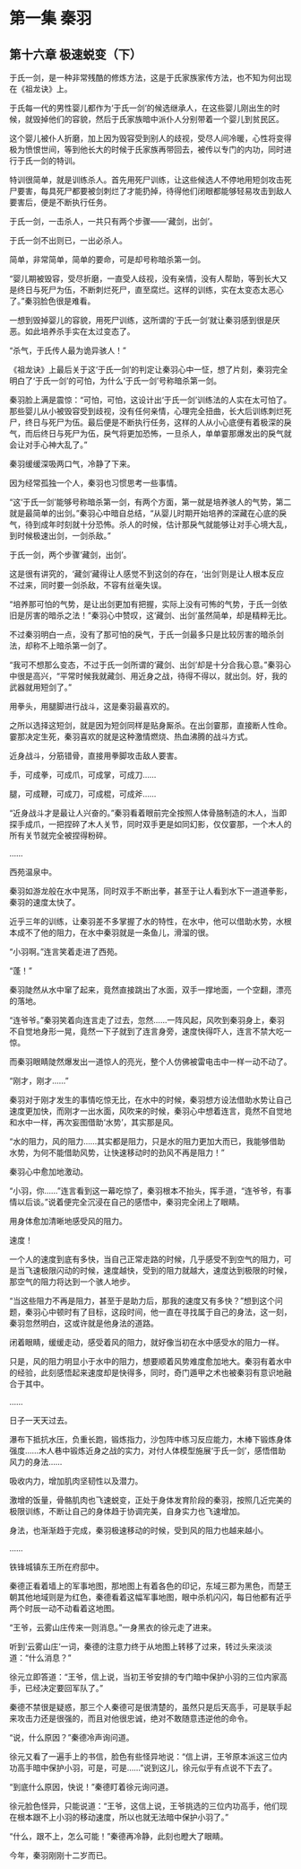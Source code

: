 # 第一集 秦羽

## 第十六章 极速蜕变（下）

于氏一剑，是一种非常残酷的修炼方法，这是于氏家族家传方法，也不知为何出现在《祖龙诀》上。

于氏每一代的男性婴儿都作为‘于氏一剑’的候选继承人，在这些婴儿刚出生的时候，就毁掉他们的容貌，然后于氏家族暗中派仆人分别带着一个婴儿到贫民区。

这个婴儿被仆人折磨，加上因为毁容受到别人的歧视，受尽人间冷暖，心性将变得极为愤恨世间，等到他长大的时候于氏家族再带回去，被传以专门的内功，同时进行于氏一剑的特训。

特训很简单，就是训练杀人。首先用死尸训练，让这些候选人不停地用短剑攻击死尸要害，每具死尸都要被剑刺烂了才能扔掉，待得他们闭眼都能够轻易攻击到敌人要害后，便是不断执行任务。

于氏一剑，一击杀人，一共只有两个步骤——‘藏剑，出剑’。

于氏一剑不出则已，一出必杀人。

简单，非常简单，简单的要命，可是却号称暗杀第一剑。

“婴儿期被毁容，受尽折磨，一直受人歧视，没有亲情，没有人帮助，等到长大又是终日与死尸为伍，不断刺烂死尸，直至腐烂。这样的训练，实在太变态太恶心了。”秦羽脸色很是难看。

一想到毁掉婴儿的容貌，用死尸训练，这所谓的‘于氏一剑’就让秦羽感到很是厌恶。如此培养杀手实在太过变态了。

“杀气，于氏传人最为诡异骇人！”

《祖龙诀》上最后关于这‘于氏一剑’的判定让秦羽心中一怔，想了片刻，秦羽完全明白了‘于氏一剑’的可怕，为什么‘于氏一剑’号称暗杀第一剑。

秦羽脸上满是震惊：“可怕，可怕，这设计出‘于氏一剑’训练法的人实在太可怕了。那些婴儿从小被毁容受到歧视，没有任何亲情，心理完全扭曲，长大后训练刺烂死尸，终日与死尸为伍。最后便是不断执行任务，这样的人从小心底便有着极深的戾气，而后终日与死尸为伍，戾气将更加恐怖，一旦杀人，单单霎那爆发出的戾气就会让对手心神大乱了。”

秦羽缓缓深吸两口气，冷静了下来。

因为经常孤独一个人，秦羽也习惯思考一些事情。

“这‘于氏一剑’能够号称暗杀第一剑，有两个方面，第一就是培养骇人的气势，第二就是最简单的出剑。”秦羽心中暗自总结，“从婴儿时期开始培养的深藏在心底的戾气，待到成年时刻就十分恐怖。杀人的时候，估计那戾气就能够让对手心境大乱，到时候极速出剑，一剑杀敌。”

于氏一剑，两个步骤‘藏剑，出剑’。

这是很有讲究的，‘藏剑’藏得让人感觉不到这剑的存在，‘出剑’则是让人根本反应不过来，同时要一剑杀敌，不容有丝毫失误。

“培养那可怕的气势，是让出剑更加有把握，实际上没有可怖的气势，于氏一剑依旧是厉害的暗杀之法！”秦羽心中赞叹，这‘藏剑、出剑’虽然简单，却是精粹无比。

不过秦羽明白一点，没有了那可怕的戾气，于氏一剑最多只是比较厉害的暗杀剑法，却称不上暗杀第一剑了。

“我可不想那么变态，不过于氏一剑所谓的‘藏剑、出剑’却是十分合我心意。”秦羽心中很是高兴，“平常时候我就藏剑、用近身之战，待得不得以，就出剑。好，我的武器就用短剑了。”

用拳头，用腿脚进行战斗，这是秦羽最喜欢的。

之所以选择这短剑，就是因为短剑同样是贴身厮杀。在出剑霎那，直接断人性命。霎那决定生死，秦羽喜欢的就是这种激情燃烧、热血沸腾的战斗方式。

近身战斗，分筋错骨，直接用拳脚攻击敌人要害。

手，可成拳，可成爪，可成掌，可成刀……

腿，可成鞭，可成刀，可成棍，可成斧……

“近身战斗才是最让人兴奋的。”秦羽看着眼前完全按照人体骨胳制造的木人，当即探手成爪，一把捏碎了木人关节，同时双手更是如同幻影，仅仅霎那，一个木人的所有关节就完全被捏得粉碎。

……

西苑温泉中。

秦羽如游龙般在水中晃荡，同时双手不断出拳，甚至于让人看到水下一道道拳影，秦羽的速度太快了。

近乎三年的训练，让秦羽差不多掌握了水的特性，在水中，他可以借助水势，水根本成不了他的阻力，在水中秦羽就是一条鱼儿，滑溜的很。

“小羽啊。”连言笑着走进了西苑。

“蓬！”

秦羽陡然从水中窜了起来，竟然直接跳出了水面，双手一撑地面，一个空翻，漂亮的落地。

“连爷爷。”秦羽笑着向连言走了过去，忽然……一阵风起，风吹到秦羽身上，秦羽不自觉地身形一晃，竟然一下子就到了连言身旁，速度快得吓人，连言不禁大吃一惊。

而秦羽眼睛陡然爆发出一道惊人的亮光，整个人仿佛被雷电击中一样一动不动了。

“刚才，刚才……”

秦羽对于刚才发生的事情吃惊无比，在水中的时候，秦羽想方设法借助水势让自己速度更加快，而刚才一出水面，风吹来的时候，秦羽心中想着连言，竟然不自觉地和水中一样，再次妄图借助‘水势’，其实那是风。

“水的阻力，风的阻力……其实都是阻力，只是水的阻力更加大而已，我能够借助水势，为何不能借助风势，让快速移动时的劲风不再是阻力！”

秦羽心中愈加地激动。

“小羽，你……”连言看到这一幕吃惊了，秦羽根本不抬头，挥手道，“连爷爷，有事情以后谈。”说着便完全沉浸在自己的感悟中，秦羽完全闭上了眼睛。

用身体愈加清晰地感受风的阻力。

速度！

一个人的速度到底有多快，当自己正常走路的时候，几乎感受不到空气的阻力，可是当飞速极限闪动的时候，速度越快，受到的阻力就越大，速度达到极限的时候，那空气的阻力将达到一个骇人地步。

“当这些阻力不再是阻力，甚至于是助力后，那我的速度又有多快？”想到这个问题，秦羽心中顿时有了目标，这段时间，他一直在寻找属于自己的身法，这一刻，秦羽忽然明白，这或许就是他身法的道路。

闭着眼睛，缓缓走动，感受着风的阻力，就好像当初在水中感受水的阻力一样。

只是，风的阻力明显小于水中的阻力，想要顺着风势难度愈加地大。秦羽有着水中的经验，此刻感悟起来速度却是快得多，同时，奇门遁甲之术也被秦羽有意识地融合于其中。

……

日子一天天过去。

瀑布下抵抗水压，负重长跑，锻炼指力，沙包阵中练习反应能力，木棒下锻炼身体强度……木人巷中锻炼近身之战的实力，对付人体模型施展‘于氏一剑’，感悟借助风力的身法……

吸收内力，增加肌肉坚韧性以及潜力。

激增的饭量，骨骼肌肉也飞速蜕变，正处于身体发育阶段的秦羽，按照几近完美的极限训练，不断让自己的身体趋于协调完美，自身实力也飞速增加。

身法，也渐渐趋于完成，秦羽极速移动的时候，受到风的阻力也越来越小。

……

铁锋城镇东王所在府邸中。

秦德正看着墙上的军事地图，那地图上有着各色的印记，东域三郡为黑色，而楚王朝其他地域则是为红色，秦德看着这幅军事地图，眼中杀机闪闪，每日他都有近乎两个时辰一动不动看着这地图。

“王爷，云雾山庄传来一则消息。”一身黑衣的徐元走了进来。

听到‘云雾山庄’一词，秦德的注意力终于从地图上转移了过来，转过头来淡淡道：“什么消息？”

徐元立即答道：“王爷，信上说，当初王爷安排的专门暗中保护小羽的三位内家高手，已经决定要回军队了。”

秦德不禁很是疑惑，那三个人秦德可是很清楚的，虽然只是后天高手，可是联手起来攻击力还是很强的，而且对他很忠诚，绝对不敢随意违逆他的命令。

“说，什么原因？”秦德冷声询问道。

徐元又看了一遍手上的书信，脸色有些怪异地说：“信上讲，王爷原本派这三位内功高手暗中保护小羽，可是，可是……”说到这儿，徐元似乎有点说不下去了。

“到底什么原因，快说！”秦德盯着徐元询问道。

徐元脸色怪异，只能说道：“王爷，这信上说，王爷挑选的三位内功高手，他们现在根本跟不上小羽的移动速度，所以也就无法暗中保护小羽了。”

“什么，跟不上，怎么可能！”秦德再冷静，此刻也瞪大了眼睛。

今年，秦羽刚刚十二岁而已。
